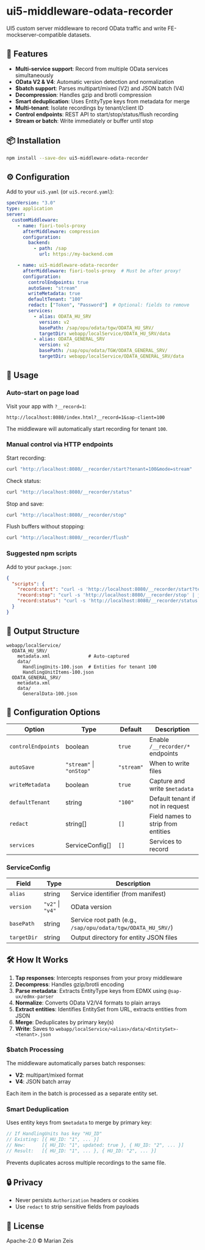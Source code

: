 # ui5-middleware-odata-recorder

UI5 custom server middleware to record OData traffic and write FE-mockserver-compatible datasets.

## 🎯 Features

- **Multi-service support**: Record from multiple OData services simultaneously
- **OData V2 & V4**: Automatic version detection and normalization
- **$batch support**: Parses multipart/mixed (V2) and JSON batch (V4)
- **Decompression**: Handles gzip and brotli compression
- **Smart deduplication**: Uses EntityType keys from metadata for merge
- **Multi-tenant**: Isolate recordings by tenant/client ID
- **Control endpoints**: REST API to start/stop/status/flush recording
- **Stream or batch**: Write immediately or buffer until stop

## 📦 Installation

```bash
npm install --save-dev ui5-middleware-odata-recorder
```

## ⚙️ Configuration

Add to your `ui5.yaml` (or `ui5.record.yaml`):

```yaml
specVersion: "3.0"
type: application
server:
  customMiddleware:
    - name: fiori-tools-proxy
      afterMiddleware: compression
      configuration:
        backend:
          - path: /sap
            url: https://my-backend.com

    - name: ui5-middleware-odata-recorder
      afterMiddleware: fiori-tools-proxy  # Must be after proxy!
      configuration:
        controlEndpoints: true
        autoSave: "stream"
        writeMetadata: true
        defaultTenant: "100"
        redact: ["Token", "Password"]  # Optional: fields to remove
        services:
          - alias: ODATA_HU_SRV
            version: v2
            basePath: /sap/opu/odata/tgw/ODATA_HU_SRV/
            targetDir: webapp/localService/ODATA_HU_SRV/data
          - alias: ODATA_GENERAL_SRV
            version: v2
            basePath: /sap/opu/odata/TGW/ODATA_GENERAL_SRV/
            targetDir: webapp/localService/ODATA_GENERAL_SRV/data
```

## 🚀 Usage

### Auto-start on page load

Visit your app with `?__record=1`:

```
http://localhost:8080/index.html?__record=1&sap-client=100
```

The middleware will automatically start recording for tenant `100`.

### Manual control via HTTP endpoints

Start recording:
```bash
curl "http://localhost:8080/__recorder/start?tenant=100&mode=stream"
```

Check status:
```bash
curl "http://localhost:8080/__recorder/status"
```

Stop and save:
```bash
curl "http://localhost:8080/__recorder/stop"
```

Flush buffers without stopping:
```bash
curl "http://localhost:8080/__recorder/flush"
```

### Suggested npm scripts

Add to your `package.json`:

```json
{
  "scripts": {
    "record:start": "curl -s 'http://localhost:8080/__recorder/start?tenant=100&mode=stream' | jq",
    "record:stop": "curl -s 'http://localhost:8080/__recorder/stop' | jq",
    "record:status": "curl -s 'http://localhost:8080/__recorder/status' | jq"
  }
}
```

## 📂 Output Structure

```
webapp/localService/
  ODATA_HU_SRV/
    metadata.xml              # Auto-captured
    data/
      HandlingUnits-100.json  # Entities for tenant 100
      HandlingUnitItems-100.json
  ODATA_GENERAL_SRV/
    metadata.xml
    data/
      GeneralData-100.json
```

## 🔧 Configuration Options

| Option | Type | Default | Description |
|--------|------|---------|-------------|
| `controlEndpoints` | boolean | `true` | Enable `/__recorder/*` endpoints |
| `autoSave` | `"stream"` \| `"onStop"` | `"stream"` | When to write files |
| `writeMetadata` | boolean | `true` | Capture and write `$metadata` |
| `defaultTenant` | string | `"100"` | Default tenant if not in request |
| `redact` | string[] | `[]` | Field names to strip from entities |
| `services` | ServiceConfig[] | `[]` | Services to record |

### ServiceConfig

| Field | Type | Description |
|-------|------|-------------|
| `alias` | string | Service identifier (from manifest) |
| `version` | `"v2"` \| `"v4"` | OData version |
| `basePath` | string | Service root path (e.g., `/sap/opu/odata/tgw/ODATA_HU_SRV/`) |
| `targetDir` | string | Output directory for entity JSON files |

## 🛠️ How It Works

1. **Tap responses**: Intercepts responses from your proxy middleware
2. **Decompress**: Handles gzip/brotli encoding
3. **Parse metadata**: Extracts EntityType keys from EDMX using `@sap-ux/edmx-parser`
4. **Normalize**: Converts OData V2/V4 formats to plain arrays
5. **Extract entities**: Identifies EntitySet from URL, extracts entities from JSON
6. **Merge**: Deduplicates by primary key(s)
7. **Write**: Saves to `webapp/localService/<alias>/data/<EntitySet>-<tenant>.json`

### $batch Processing

The middleware automatically parses batch responses:
- **V2**: multipart/mixed format
- **V4**: JSON batch array

Each item in the batch is processed as a separate entity set.

### Smart Deduplication

Uses entity keys from `$metadata` to merge by primary key:

```typescript
// If HandlingUnits has key "HU_ID"
// Existing: [{ HU_ID: "1", ... }]
// New:      [{ HU_ID: "1", updated: true }, { HU_ID: "2", ... }]
// Result:   [{ HU_ID: "1", ... }, { HU_ID: "2", ... }]
```

Prevents duplicates across multiple recordings to the same file.

## 🔒 Privacy

- Never persists `Authorization` headers or cookies
- Use `redact` to strip sensitive fields from payloads

## 📄 License

Apache-2.0 © Marian Zeis